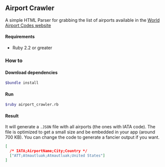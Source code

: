 ## Airport Crawler

A simple HTML Parser for grabbing the list of airports available in the [World Airport Codes website](https://www.world-airport-codes.com/)

#### Requirements
- Ruby 2.2 or greater

### How to

#### Download dependencies
```sh
$bundle install
```

#### Run
```sh
$ruby airport_crawler.rb
```

#### Result
It will generate a `.JSON` file with all airports (the ones with IATA code). The file is optimized to get a small size and be embedded in your app (around 700 KB). You can change the code to generate a fancier output if you want.

```json
[
  /* IATA;AirportName;City;Country */
  ["ATT;Atmautluak;Atmautluak;United States"]
]
```
